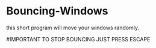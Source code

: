 # Bouncing-Windows
this short program will move your windows randomly.

#IMPORTANT
TO STOP BOUNCING JUST PRESS ESCAPE
